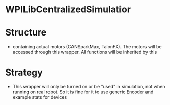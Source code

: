 # WPILibCentralizedSimulatior

# Structure

- containing actual motors (CANSparkMax, TalonFX). The motors will be accessed through this wrapper. All functions will be inherited by this


# Strategy

- This wrapper will only be turned on or be "used" in simulation, not when running on real robot. So it is fine for it to use generic Encoder and example stats for devices